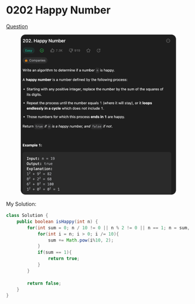 # 0202 Happy Number

[Question](https://leetcode.com/problems/happy-number/description/?envType=study-plan\&id=algorithm-ii)

<figure><img src="../.gitbook/assets/image (5) (4) (1) (1).png" alt=""><figcaption></figcaption></figure>



My Solution:

```java
class Solution {
    public boolean isHappy(int n) {
        for(int sum = 0; n / 10 != 0 || n % 2 != 0 || n == 1; n = sum, sum = 0){
            for(int i = n; i > 0; i /= 10){
                sum += Math.pow(i%10, 2);
            }
            if(sum == 1){
                return true;
            }
        }

        return false;
    }
}
```
